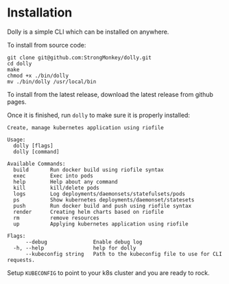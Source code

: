 # Installation 

Dolly is a simple CLI which can be installed on anywhere. 

To install from source code:

```text
git clone git@github.com:StrongMonkey/dolly.git
cd dolly
make
chmod +x ./bin/dolly
mv ./bin/dolly /usr/local/bin
```

To install from the latest release, download the latest release from github pages.

Once it is finished, run `dolly` to make sure it is properly installed:

```text
Create, manage kubernetes application using riofile

Usage:
  dolly [flags]
  dolly [command]

Available Commands:
  build       Run docker build using riofile syntax
  exec        Exec into pods
  help        Help about any command
  kill        kill/delete pods
  logs        Log deployments/daemonsets/statefulsets/pods
  ps          Show kubernetes deployments/daemonset/statesets
  push        Run docker build and push using riofile syntax
  render      Creating helm charts based on riofile
  rm          remove resources
  up          Applying kubernetes application using riofile

Flags:
      --debug               Enable debug log
  -h, --help                help for dolly
      --kubeconfig string   Path to the kubeconfig file to use for CLI requests.
```

Setup `KUBECONFIG` to point to your k8s cluster and you are ready to rock.